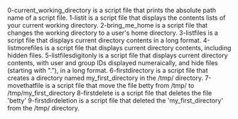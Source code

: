 0-current_working_directory is a script file that prints the absolute path name of a script file.
1-listit is a script file that displays the contents lists of your current working directory.
2-bring_me_home is a script file that changes the working directory to a user's home directory.
3-listfiles is a script file that displays current directory contents in a long format.
4-listmorefiles is a script file that displays current directory contents, including hidden files.
5-listfilesdigitonly is a script file that displays current directory contents, with user and group IDs displayed numeraically, and hide files (starting with "."), in a long format.
6-firstdirectory is a script file that creates a directory named my_first_directory in the /tmp/ directory.
7-movethatfile is a script file that move the file betty from /tmp/ to /tmp/my_first_directory
8-firstdelete is a script file that deletes the file 'betty'
9-firstdirdeletion is a script file that deleted the 'my_first_directory' from the /tmp/ directory.
